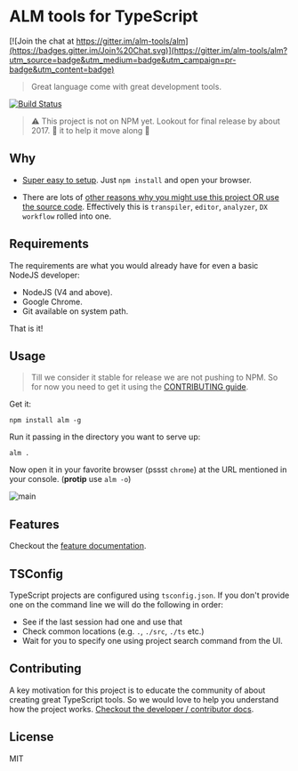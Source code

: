 # ALM tools for TypeScript

[![Join the chat at https://gitter.im/alm-tools/alm](https://badges.gitter.im/Join%20Chat.svg)](https://gitter.im/alm-tools/alm?utm_source=badge&utm_medium=badge&utm_campaign=pr-badge&utm_content=badge)

> Great language come with great development tools.

[![Build Status](https://travis-ci.org/alm-tools/alm.svg?branch=master)](https://travis-ci.org/alm-tools/alm)

> ⚠️ This project is not on NPM yet. Lookout for final release by about 2017. 🌟 it to help it move along 🌹

## Why

* [Super easy to setup](https://github.com/alm-tools/alm/tree/master#usage). Just `npm install` and open your browser.

* There are lots of [other reasons why you might use this project OR use the source code](https://github.com/alm-tools/alm/blob/master/docs/contributing/why.md). Effectively this is `transpiler`, `editor`, `analyzer`, `DX workflow` rolled into one.

## Requirements
The requirements are what you would already have for even a basic NodeJS developer:

* NodeJS (V4 and above).
* Google Chrome.
* Git available on system path.

That is it!

## Usage

> Till we consider it stable for release we are not pushing to NPM. So for now you need to get it using the [CONTRIBUTING guide](https://github.com/alm-tools/alm/blob/master/docs/contributing/README.md).

Get it:
```
npm install alm -g
```

Run it passing in the directory you want to serve up:
```
alm .
```

Now open it in your favorite browser (pssst `chrome`) at the URL mentioned in your console. (**protip** use `alm -o`)

![main](https://raw.githubusercontent.com/alm-tools/alm-tools.github.io/master/screens/main.png)

## Features

Checkout the [feature documentation](https://github.com/alm-tools/alm/tree/master/docs/features).

## TSConfig
TypeScript projects are configured using `tsconfig.json`. If you don't provide one on the command line we will do the following in order:
* See if the last session had one and use that
* Check common locations (e.g. `.`, `./src`, `./ts` etc.)
* Wait for you to specify one using project search command from the UI.

## Contributing
A key motivation for this project is to educate the community of about creating great TypeScript tools. So we would love to help you understand how the project works. [Checkout the developer / contributor docs](./docs/contributing/README.md).

## License

MIT
